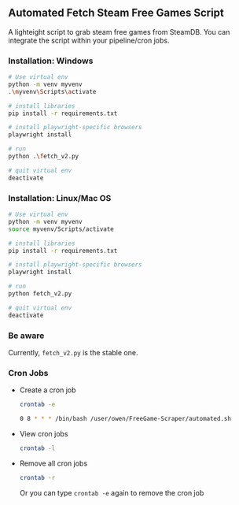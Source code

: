 ## Automated Fetch Steam Free Games Script
A lighteight script to grab steam free games from SteamDB. You can integrate the script within your pipeline/cron jobs.


### Installation: Windows
```bash
# Use virtual env
python -m venv myvenv
.\myvenv\Scripts\activate

# install libraries
pip install -r requirements.txt

# install playwright-specific browsers
playwright install

# run
python .\fetch_v2.py

# quit virtual env
deactivate
```

### Installation: Linux/Mac OS
```bash
# Use virtual env
python -m venv myvenv
source myvenv/Scripts/activate

# install libraries
pip install -r requirements.txt

# install playwright-specific browsers
playwright install

# run
python fetch_v2.py

# quit virtual env
deactivate
```

### Be aware
Currently, `fetch_v2.py` is the stable one.

### Cron Jobs
- Create a cron job

    ```bash
    crontab -e
    ```

    ```bash
    0 8 * * * /bin/bash /user/owen/FreeGame-Scraper/automated.sh
    ```

- View cron jobs

    ```bash
    crontab -l
    ```

- Remove all cron jobs

    ```bash
    crontab -r
    ```

    Or you can type `crontab -e` again to remove the cron job